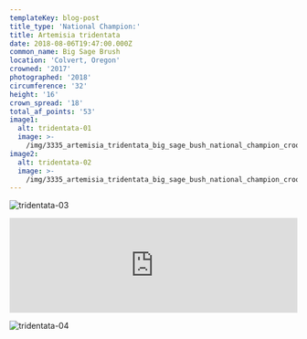 ```yaml
---
templateKey: blog-post
title_type: 'National Champion:'
title: Artemisia tridentata
date: 2018-08-06T19:47:00.000Z
common_name: Big Sage Brush
location: 'Colvert, Oregon'
crowned: '2017'
photographed: '2018'
circumference: '32'
height: '16'
crown_spread: '18'
total_af_points: '53'
image1:
  alt: tridentata-01
  image: >-
    /img/3335_artemisia_tridentata_big_sage_bush_national_champion_crooked_river_national_grasslands_oregon_8-6-2018_american_forests_brian_kelley_detail.jpg
image2:
  alt: tridentata-02
  image: >-
    /img/3335_artemisia_tridentata_big_sage_bush_national_champion_crooked_river_national_grasslands_oregon_8-6-2018_american_forests_brian_kelley_full.jpg
---
```

![tridentata-03](/img/3335_artemisia_tridentata_big_sage_bush_national_champion_crooked_river_national_grasslands_oregon_8-6-2018_american_forests_brian_kelley_scale.jpg)

<iframe width="100%" height="166" scrolling="no" frameborder="no" allow="autoplay" src="https://w.soundcloud.com/player/?url=https%3A//api.soundcloud.com/tracks/606110214&color=%23ff5500&auto_play=false&hide_related=false&show_comments=true&show_user=true&show_reposts=false&show_teaser=true"></iframe>

![tridentata-04](/img/3335_artemisia_tridentata_big_sage_bush_national_champion_crooked_river_national_grasslands_oregon_8-6-2018_american_forests_brian_kelley_leaf.jpg)
